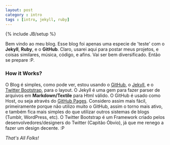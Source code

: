 ```yaml
---
layout: post
category : intro
tags : [intro, jekyll, ruby]
---
```

{% include JB/setup %}


Bem vindo ao meu blog. Esse blog foi apenas uma especie de 'teste' com o **Jekyll**, **Ruby**, e o **GitHub**. Claro, usarei aqui para postar meus projetos, e coisas similares, música, código, e afins. Vai ser bem diversificado. Então se prepare :P. 

### How it Works?

O Blog é simples, como pode ver, estou usando o [GitHub](http://www.github.com "GitHub"), o [Jekyll](http://www.jekyllrb.com "Jekyll Gem"), e o [Twitter Bootstrap](http://twitter.github.com/bootstrap/ "Twitter Bootstrap"), para o layout. O Jekyll é uma gem para fazer parser de arquivos em **Markdown/Textile** para Html válido. O GitHub é usado como Host, ou seja através do [GitHub Pages](http://pages.github.com "GitHub Pages"). Considero assim mais fácil, primeiramente porque não utilizo muito o GitHub, assim o torno mais ativo, e também fica mais simples do que utilizar outros sistemas de blogs (Tumblr, WordPress, etc). O Twitter Bootstrap é um Framework criado pelos desenvolvedores/designers do Twitter (Capitão Óbvio), já que me renego a fazer um design decente. :P

*That's All Folks!* 

